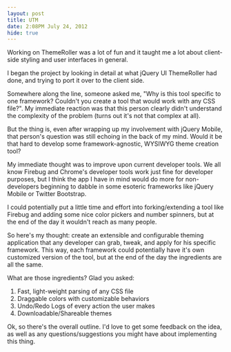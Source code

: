 ```yaml
---
layout: post
title: UTM
date: 2:08PM July 24, 2012
hide: true
---
```


Working on ThemeRoller was a lot of fun and it taught me a lot about client-side styling and user interfaces in general.

I began the project by looking in detail at what jQuery UI ThemeRoller had done,
and trying to port it over to the client side.

Somewhere along the line, someone asked me, "Why is this tool specific to one framework? Couldn't you create a tool that
would work with any CSS file?". My immediate reaction was that this person clearly didn't understand the complexity of the problem (turns out it's not that complex at all).

But the thing is, even after wrapping up my involvement with jQuery Mobile, that person's question was still echoing in
the back of my mind. Would it be that hard to develop some framework-agnostic, WYSIWYG theme creation tool?

My immediate thought was to improve upon current developer tools. We all know Firebug and Chrome's developer tools work 
just fine for developer purposes, but I think the app I have in mind would do more for non-developers beginning to dabble
in some esoteric frameworks like jQuery Mobile or Twitter Bootstrap.

I could potentially put a little time and effort into forking/extending a tool like Firebug and adding some nice color
pickers and number spinners, but at the end of the day it wouldn't reach as many people. 

So here's my thought: create an extensible and configurable theming application that any developer can grab, tweak, and apply
for his specific framework. This way, each framework could potentially have it's own customized version of the tool, but at
the end of the day the ingredients are all the same.

What are those ingredients? Glad you asked:

1. Fast, light-weight parsing of any CSS file
2. Draggable colors with customizable behaviors
3. Undo/Redo Logs of every action the user makes
4. Downloadable/Shareable themes

Ok, so there's the overall outline. I'd love to get some feedback on the idea, as well as any questions/suggestions you
might have about implementing this thing.
